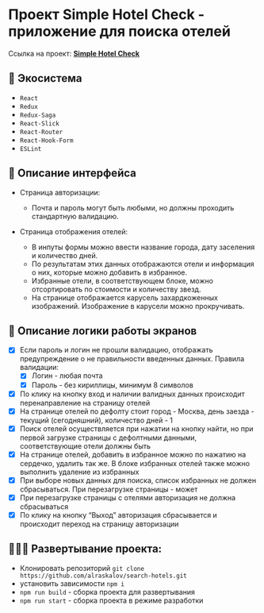 # Проект Simple Hotel Check - приложение для поиска отелей

Ссылка на проект: **[Simple Hotel Check](https://search-hotels.vercel.app/)**

## 🧰 Экосистема

- `React`
- `Redux`
- `Redux-Saga`
- `React-Slick`
- `React-Router`
- `React-Hook-Form`
- `ESLint`

## 📃 Описание интерфейса

- Страница авторизации:
  - Почта и пароль могут быть любыми, но должны проходить стандартную валидацию.

- Страница отображения отелей:
  - В инпуты формы можно ввести название города, дату заселения и количество дней.
  - По результатам этих данных отображаются отели и информация о них, которые можно добавить в избранное.
  - Избранные отели, в соответствующем блоке, можно отсортировать по стоимости и количеству звезд.
  - На странице отображается карусель захардкоженных изображений. Изображение в карусели можно прокручивать.

## 🧥 Описание логики работы экранов

- [x] Если пароль и логин не прошли валидацию, отображать предупреждение о не правильности введенных данных. Правила валидации:
  - [x] Логин - любая почта
  - [x] Пароль - без кириллицы, минимум 8 символов
- [x] По клику на кнопку вход и наличии валидных данных происходит перенаправление на страницу отелей
- [x] На странице отелей по дефолту стоит город - Москва, день заезда - текущий (сегодняшний), количество дней - 1
- [x] Поиск отелей осуществляется при нажатии на кнопку найти, но при первой
      загрузке страницы с дефолтными данными, соответствующие отели должны быть
- [x] На странице отелей, добавить в избранное можно по нажатию на сердечко,
      удалить так же. В блоке избранных отелей также можно выполнить удаление из
      избранных
- [x] При выборе новых данных для поиска, список избранных не должен
      сбрасываться. При перезагрузке страницы - может
- [x] При перезагрузке страницы с отелями авторизация не должна сбрасываться
- [x] По клику на кнопку “Выход” авторизация сбрасывается и происходит переход на страницу авторизации

## 👨🏻‍💻 Развертывание проекта:

- Клонировать репозиторий `git clone https://github.com/alraskalov/search-hotels.git`
- установить зависимости `npm i`
- `npm run build` - сборка проекта для развертывания
- `npm run start` - сборка проекта в режиме разработки
